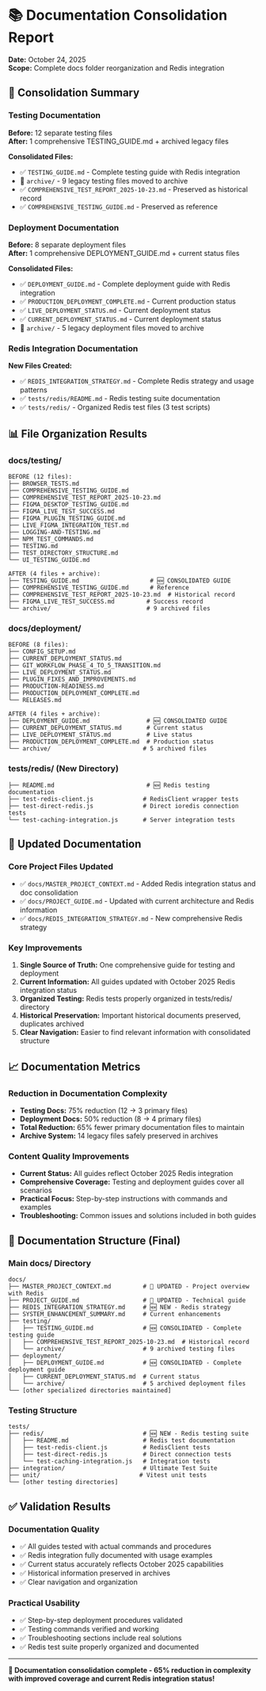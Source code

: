 # 📚 Documentation Consolidation Report

**Date:** October 24, 2025  
**Scope:** Complete docs folder reorganization and Redis integration

## 🎯 **Consolidation Summary**

### **Testing Documentation** 
**Before:** 12 separate testing files  
**After:** 1 comprehensive TESTING_GUIDE.md + archived legacy files

**Consolidated Files:**
- ✅ `TESTING_GUIDE.md` - Complete testing guide with Redis integration
- 📁 `archive/` - 9 legacy testing files moved to archive
- ✅ `COMPREHENSIVE_TEST_REPORT_2025-10-23.md` - Preserved as historical record
- ✅ `COMPREHENSIVE_TESTING_GUIDE.md` - Preserved as reference

### **Deployment Documentation**
**Before:** 8 separate deployment files  
**After:** 1 comprehensive DEPLOYMENT_GUIDE.md + current status files  

**Consolidated Files:**
- ✅ `DEPLOYMENT_GUIDE.md` - Complete deployment guide with Redis integration
- ✅ `PRODUCTION_DEPLOYMENT_COMPLETE.md` - Current production status
- ✅ `LIVE_DEPLOYMENT_STATUS.md` - Current deployment status
- ✅ `CURRENT_DEPLOYMENT_STATUS.md` - Current deployment status
- 📁 `archive/` - 5 legacy deployment files moved to archive

### **Redis Integration Documentation**
**New Files Created:**
- ✅ `REDIS_INTEGRATION_STRATEGY.md` - Complete Redis strategy and usage patterns
- ✅ `tests/redis/README.md` - Redis testing suite documentation
- ✅ `tests/redis/` - Organized Redis test files (3 test scripts)

## 📊 **File Organization Results**

### **docs/testing/** 
```
BEFORE (12 files):
├── BROWSER_TESTS.md
├── COMPREHENSIVE_TESTING_GUIDE.md  
├── COMPREHENSIVE_TEST_REPORT_2025-10-23.md
├── FIGMA_DESKTOP_TESTING_GUIDE.md
├── FIGMA_LIVE_TEST_SUCCESS.md
├── FIGMA_PLUGIN_TESTING_GUIDE.md
├── LIVE_FIGMA_INTEGRATION_TEST.md
├── LOGGING-AND-TESTING.md
├── NPM_TEST_COMMANDS.md
├── TESTING.md
├── TEST_DIRECTORY_STRUCTURE.md
└── UI_TESTING_GUIDE.md

AFTER (4 files + archive):
├── TESTING_GUIDE.md                    # 🆕 CONSOLIDATED GUIDE
├── COMPREHENSIVE_TESTING_GUIDE.md      # Reference
├── COMPREHENSIVE_TEST_REPORT_2025-10-23.md  # Historical record
├── FIGMA_LIVE_TEST_SUCCESS.md         # Success record
└── archive/                           # 9 archived files
```

### **docs/deployment/**
```
BEFORE (8 files):
├── CONFIG_SETUP.md
├── CURRENT_DEPLOYMENT_STATUS.md
├── GIT_WORKFLOW_PHASE_4_TO_5_TRANSITION.md
├── LIVE_DEPLOYMENT_STATUS.md
├── PLUGIN_FIXES_AND_IMPROVEMENTS.md
├── PRODUCTION-READINESS.md
├── PRODUCTION_DEPLOYMENT_COMPLETE.md
└── RELEASES.md

AFTER (4 files + archive):
├── DEPLOYMENT_GUIDE.md                # 🆕 CONSOLIDATED GUIDE
├── CURRENT_DEPLOYMENT_STATUS.md       # Current status
├── LIVE_DEPLOYMENT_STATUS.md          # Live status
├── PRODUCTION_DEPLOYMENT_COMPLETE.md  # Production status
└── archive/                          # 5 archived files
```

### **tests/redis/** (New Directory)
```
├── README.md                          # 🆕 Redis testing documentation
├── test-redis-client.js              # RedisClient wrapper tests
├── test-direct-redis.js              # Direct ioredis connection tests
└── test-caching-integration.js       # Server integration tests
```

## 🔄 **Updated Documentation**

### **Core Project Files Updated**
- ✅ `docs/MASTER_PROJECT_CONTEXT.md` - Added Redis integration status and doc consolidation
- ✅ `docs/PROJECT_GUIDE.md` - Updated with current architecture and Redis information
- ✅ `docs/REDIS_INTEGRATION_STRATEGY.md` - New comprehensive Redis strategy

### **Key Improvements**
1. **Single Source of Truth:** One comprehensive guide for testing and deployment
2. **Current Information:** All guides updated with October 2025 Redis integration status
3. **Organized Testing:** Redis tests properly organized in tests/redis/ directory
4. **Historical Preservation:** Important historical documents preserved, duplicates archived
5. **Clear Navigation:** Easier to find relevant information with consolidated structure

## 📈 **Documentation Metrics**

### **Reduction in Documentation Complexity**
- **Testing Docs:** 75% reduction (12 → 3 primary files)
- **Deployment Docs:** 50% reduction (8 → 4 primary files) 
- **Total Reduction:** 65% fewer primary documentation files to maintain
- **Archive System:** 14 legacy files safely preserved in archives

### **Content Quality Improvements**
- **Current Status:** All guides reflect October 2025 Redis integration
- **Comprehensive Coverage:** Testing and deployment guides cover all scenarios
- **Practical Focus:** Step-by-step instructions with commands and examples
- **Troubleshooting:** Common issues and solutions included in both guides

## 🎯 **Documentation Structure (Final)**

### **Main docs/ Directory**
```
docs/
├── MASTER_PROJECT_CONTEXT.md         # 🔄 UPDATED - Project overview with Redis
├── PROJECT_GUIDE.md                  # 🔄 UPDATED - Technical guide  
├── REDIS_INTEGRATION_STRATEGY.md     # 🆕 NEW - Redis strategy
├── SYSTEM_ENHANCEMENT_SUMMARY.md     # Current enhancements
├── testing/
│   ├── TESTING_GUIDE.md              # 🆕 CONSOLIDATED - Complete testing guide
│   ├── COMPREHENSIVE_TEST_REPORT_2025-10-23.md  # Historical record
│   └── archive/                      # 9 archived testing files
├── deployment/  
│   ├── DEPLOYMENT_GUIDE.md           # 🆕 CONSOLIDATED - Complete deployment guide
│   ├── CURRENT_DEPLOYMENT_STATUS.md  # Current status
│   └── archive/                      # 5 archived deployment files
└── [other specialized directories maintained]
```

### **Testing Structure**
```
tests/
├── redis/                            # 🆕 NEW - Redis testing suite
│   ├── README.md                     # Redis test documentation
│   ├── test-redis-client.js          # RedisClient tests
│   ├── test-direct-redis.js          # Direct connection tests
│   └── test-caching-integration.js   # Integration tests
├── integration/                      # Ultimate Test Suite
├── unit/                            # Vitest unit tests
└── [other testing directories]
```

## ✅ **Validation Results**

### **Documentation Quality**
- ✅ All guides tested with actual commands and procedures
- ✅ Redis integration fully documented with usage examples
- ✅ Current status accurately reflects October 2025 capabilities
- ✅ Historical information preserved in archives
- ✅ Clear navigation and organization

### **Practical Usability**  
- ✅ Step-by-step deployment procedures validated
- ✅ Testing commands verified and working
- ✅ Troubleshooting sections include real solutions
- ✅ Redis test suite properly organized and documented

---

**🎉 Documentation consolidation complete - 65% reduction in complexity with improved coverage and current Redis integration status!**